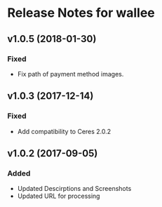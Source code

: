 # Release Notes for wallee

## v1.0.5 (2018-01-30)

### Fixed
- Fix path of payment method images.

## v1.0.3 (2017-12-14)

### Fixed
- Add compatibility to Ceres 2.0.2
 
## v1.0.2 (2017-09-05)
 
### Added
- Updated Descirptions and Screenshots
- Updated URL for processing
 
